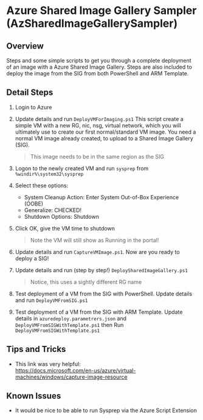# Azure Shared Image Gallery Sampler (AzSharedImageGallerySampler)

## Overview

Steps and some simple scripts to get you through a complete deployment of an image with a Azure Shared Image Gallery.  Steps are also included to deploy the image from the SIG from both PowerShell and ARM Template.

## Detail Steps

1. Login to Azure

1. Update details and run ```DeployVMForImaging.ps1``` This script create a simple VM with a new RG, nic, nsg, virtual network, which you will ultimately use to create our first normal/standard VM image.  You need a normal VM image already created, to upload to a Shared Image Gallery (SIG).

   >  This image needs to be in the same region as the SIG

1. Logon to the newly created VM and run ```sysprep``` from ```%windir%\system32\sysprep```

1. Select these options:

    - System Cleanup Action: Enter System Out-of-Box Experience (OOBE) 
    - Generalize: CHECKED!
    - Shutdown Options: Shutdown

1. Click OK, give the VM time to shutdown

   > Note the VM will still show as Running in the portal!

1. Update details and run ```CaptureVMImage.ps1```.  Now are you ready to deploy a SIG!

1. Update details and run (step by step!) ```DeploySharedImageGallery.ps1```

   > Notice, this uses a sightly different RG name

1. Test deployment of a VM from the SIG with PowerShell.  Update details and run ```DeployVMFromSIG.ps1```

1. Test deployment of a VM from the SIG with ARM Template.  Update details in ```azuredeploy.parametrers.json``` and ```DeployVMFromSIGWithTemplate.ps1``` then Run ```DeployVMFromSIGWithTemplate.ps1```

## Tips and Tricks

- This link was very helpful:  
  https://docs.microsoft.com/en-us/azure/virtual-machines/windows/capture-image-resource

## Known Issues

- It would be nice to be able to run Sysprep via the Azure Script Extension




